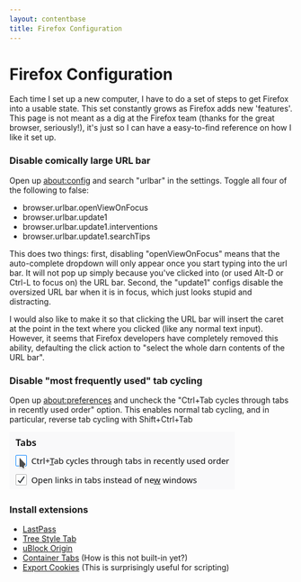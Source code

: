 ```yaml
---
layout: contentbase
title: Firefox Configuration
---
```


# Firefox Configuration

Each time I set up a new computer, I have to do a set of steps to get Firefox
into a usable state. This set constantly grows as Firefox adds new 'features'.
This page is not meant as a dig at the Firefox team (thanks for the great
browser, seriously!), it's just so I can have a easy-to-find reference on how I
like it set up.

### Disable comically large URL bar

Open up [about:config](about:config) and search "urlbar" in the settings. Toggle
all four of the following to false:

- browser.urlbar.openViewOnFocus
- browser.urlbar.update1
- browser.urlbar.update1.interventions
- browser.urlbar.update1.searchTips

This does two things: first, disabling "openViewOnFocus" means that the
auto-complete dropdown will only appear once you start typing into the url bar.
It will not pop up simply because you've clicked into (or used Alt-D or Ctrl-L
to focus on) the URL bar. Second, the "update1" configs disable the oversized
URL bar when it is in focus, which just looks stupid and distracting.

I would also like to make it so that clicking the URL bar will insert the caret
at the point in the text where you clicked (like any normal text input).
However, it seems that Firefox developers have completely removed this ability,
defaulting the click action to "select the whole darn contents of the URL bar".

### Disable "most frequently used" tab cycling

Open up [about:preferences](about:preferences) and uncheck the "Ctrl+Tab cycles
through tabs in recently used order" option. This enables normal tab cycling,
and in particular, reverse tab cycling with Shift+Ctrl+Tab

![ff-ctrl-tab](/images/ff-ctrl-tab.png)

### Install extensions

- [LastPass](https://addons.mozilla.org/en-US/firefox/addon/lastpass-password-manager/)
- [Tree Style Tab](https://addons.mozilla.org/en-US/firefox/addon/tree-style-tab/)
- [uBlock Origin](https://addons.mozilla.org/en-US/firefox/addon/ublock-origin/)
- [Container Tabs](https://addons.mozilla.org/en-US/firefox/addon/multi-account-containers/)
  (How is this not built-in yet?)
- [Export Cookies](https://addons.mozilla.org/en-US/firefox/addon/export-cookies-txt/)
  (This is surprisingly useful for scripting)
